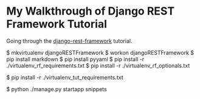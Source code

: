 # My Walkthrough of Django REST Framework Tutorial

Going through the [django-rest-framework][tut] tutorial.

   $ mkvirtualenv djangoRESTFramework
   $ workon djangoRESTFramework
   $ pip install markdown
   $ pip install pyyaml
   $ pip install -r ./virtualenv_rf_requirements.txt 
   $ pip install -r ./virtualenv_rf_optionals.txt 

   $ pip install -r ./virtualenv_tut_requirements.txt

   $ python ./manage.py startapp snippets

[tut]: http://django-rest-framework.org/tutorial/1-serialization.html